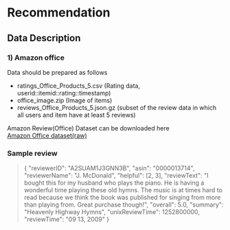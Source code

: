 # Recommendation

## Data Description
### 1) Amazon office
Data should be prepared as follows
- ratings_Office_Products_5.csv (Rating data, userid::itemid::rating::timestamp)
- office_image.zip (Image of items)
- reviews_Office_Products_5.json.gz (subset of the review data in which all users and item have at least 5 reviews)

Amazon Review(Office) Dataset can be downloaded here<br>
[Amazon Office dataset(raw)](https://drive.google.com/drive/u/0/folders/1NMvsUaaSW9nxtMRnGcQw-8eNY1pjvAJY)

### Sample review
> {
  "reviewerID": "A2SUAM1J3GNN3B",
  "asin": "0000013714",
  "reviewerName": "J. McDonald",
  "helpful": [2, 3],
  "reviewText": "I bought this for my husband who plays the piano.  He is having a wonderful time playing these old hymns.  The music  is at times hard to read because we think the book was published for singing from more than playing from.  Great purchase though!",
  "overall": 5.0,
  "summary": "Heavenly Highway Hymns",
  "unixReviewTime": 1252800000,
  "reviewTime": "09 13, 2009"
}
